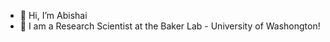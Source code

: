 - 👋 Hi, I’m Abishai
- 👀 I am a Research Scientist at the Baker Lab - University of Washongton!

<!---
abinezer/abinezer is a ✨ special ✨ repository because its `README.md` (this file) appears on your GitHub profile.
You can click the Preview link to take a look at your changes.
--->
